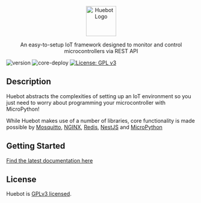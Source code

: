 <p align="center">
  <a href="https://docs.huebot.io/" target="blank"><img src="https://github.com/huebot-iot/node/assets/8736328/95bd3ef7-ad0f-431c-8df0-abe994927e00" width="80" alt="Huebot Logo" /></a>
</p>

<p align="center">An easy-to-setup IoT framework designed to monitor and control microcontrollers via REST API</p>

![version](https://img.shields.io/github/v/release/huebot-iot/huebot)
![core-deploy](https://github.com/huebot-iot/hub-core/actions/workflows/deploy.yml/badge.svg)
[![License: GPL v3](https://img.shields.io/badge/License-GPLv3-blue.svg)](https://www.gnu.org/licenses/gpl-3.0)

## Description
Huebot abstracts the complexities of setting up an IoT environment so you just need to worry about programming your microcontroller with MicroPython!

While Huebot makes use of a number of libraries, core functionality is made possible by [Mosquitto](https://github.com/eclipse/mosquitto), [NGINX](https://github.com/nginx), [Redis](https://github.com/redis/redis), [NestJS](https://github.com/nestjs/nest) and [MicroPython](https://github.com/micropython/micropython)

## Getting Started

[Find the latest documentation here](https://docs.huebot.io/)

## License
Huebot is [GPLv3 licensed](LICENSE).
